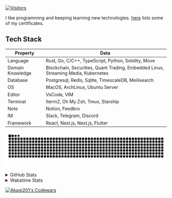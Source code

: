 <!-- markdownlint-disable MD041 MD010 MD033 -->
[![Visitors](https://api.visitorbadge.io/api/daily?path=Akagi201%2FAkagi201&label=Visitors%20Today&countColor=%2337d67a)](https://visitorbadge.io/status?path=Akagi201%2FAkagi201)

I like programming and keeping learning new technologies. [here](https://github.com/Akagi201/blockchain) lists some of my certificates.

## Tech Stack

| Property         	| Data                                                                               	|
|------------------	|------------------------------------------------------------------------------------	|
| Language         	| Rust, Go, C/C++, TypeScript, Python, Solidity, Move                                 |
| Domain Knowledge 	| Blockchain, Securities, Quant Trading, Embedded Linux, Streaming Media, Kubernetes 	|
| Database         	| Postgresql, Redis, Sqlite, TimescaleDB, Meilisearch                                 |
| OS               	| MacOS, ArchLinux, Ubuntu Server                                                     |
| Editor           	| VsCode, VIM                                                                        	|
| Terminal          | Iterm2, Oh My Zsh, Tmux, Starship                                                   |
| Note             	| Notion, Feedbro                                                                    	|
| IM               	| Slack, Telegram, Discord                                                            |
| Framework         | React, Nest.js, Next.js, Flutter                                                   	|

[![github contribution grid snake animation](https://raw.githubusercontent.com/Akagi201/Akagi201/output/github-contribution-grid-snake.svg#gh-light-mode-only)](https://github.com/Akagi201)

<details>
<summary>GitHub Stats</summary>
  <a href="https://github.com/Akagi201"><img alt="Profile Detail" src="https://raw.githubusercontent.com/Akagi201/Akagi201/master/profile-summary-card-output/dracula/0-profile-details.svg" /></a>
  <a href="https://github.com/Akagi201"><img alt="Github Stats" src="https://raw.githubusercontent.com/Akagi201/Akagi201/master/profile-summary-card-output/dracula/3-stats.svg" /></a>
  <a href="https://github.com/Akagi201"><img alt="Lang By Commits" src="https://raw.githubusercontent.com/Akagi201/Akagi201/master/profile-summary-card-output/dracula/2-most-commit-language.svg" /></a>
</details>

<details>
<summary>Wakatime Stats</summary>
<br>

<!--START_SECTION:waka-->

```txt
From: 29 May 2023 - To: 05 June 2023

Total Time: 65 hrs 13 mins

Other        53 hrs 47 mins  ████████████████████▓░░░░   82.46 %
Rust         6 hrs 48 mins   ██▓░░░░░░░░░░░░░░░░░░░░░░   10.43 %
sh           3 hrs           █░░░░░░░░░░░░░░░░░░░░░░░░   04.60 %
Markdown     42 mins         ▒░░░░░░░░░░░░░░░░░░░░░░░░   01.08 %
TOML         18 mins         ░░░░░░░░░░░░░░░░░░░░░░░░░   00.47 %
Solidity     15 mins         ░░░░░░░░░░░░░░░░░░░░░░░░░   00.39 %
Docker       13 mins         ░░░░░░░░░░░░░░░░░░░░░░░░░   00.35 %
tmux         3 mins          ░░░░░░░░░░░░░░░░░░░░░░░░░   00.08 %
INI          1 min           ░░░░░░░░░░░░░░░░░░░░░░░░░   00.04 %
Go           1 min           ░░░░░░░░░░░░░░░░░░░░░░░░░   00.03 %
```

<!--END_SECTION:waka-->

</details>

<a href="https://www.codewars.com/users/Akagi201"><img alt="Akagi201's Codewars" src="https://www.codewars.com/users/Akagi201/badges/small"></a>
